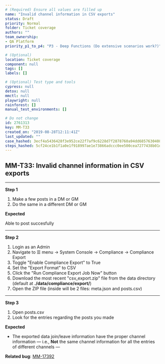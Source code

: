 ```yaml
---
# (Required) Ensure all values are filled up
name: "Invalid channel information in CSV exports"
status: Draft
priority: Normal
folder: Ticket coverage
authors: ""
team_ownership: 
- QA Platform
priority_p1_to_p4: "P3 - Deep Functions (Do extensive scenarios work?)"

# (Optional)
location: Ticket coverage
component: null
tags: []
labels: []

# (Optional) Test type and tools
cypress: null
detox: null
mmctl: null
playwright: null
rainforest: []
manual_test_environments: []

# Do not change
id: 2761313
key: MM-T33
created_on: "2019-08-28T12:11:41Z"
last_updated: ""
case_hashed: 3ecf4a5436428f3e952ce22f7af9c6228d7f2878760a94dd685763040898d2957881d0ccb563cf104bb694279da25d6f
steps_hashed: 5cf24ce1b1f1a0e1f918997ae1e73866adccc0ee500cea7277438b01d9b0179978a4f226391c4f7fba60ffd890d84396
---
```


<!-- (Auto-generated) Based on frontmatter's "key" and "name" -->

## MM-T33: Invalid channel information in CSV exports

---

**Step 1**

1. Make a few posts in a DM or GM
2. Do the same in a different DM or GM

**Expected**

Able to post succesfully

---

**Step 2**

1. Login as an Admin
2. Navigate to ☰ menu → System Console → Compliance → Compliance Export
3. Toggle "Enable Compliance Export" to True
4. Set the "Export Format" to CSV
5. Click the "Run Compliance Export Job Now" button
6. Download the most recent "csv\_export.zip" file from the data directory (default at **./data/compliance/export/**)
7. Open the ZIP file (inside will be 2 files: meta.json and posts.csv)

---

**Step 3**

1. Open posts.csv
2. Look for the entries regarding the posts you made

**Expected**

- The exported data join/leave information have the proper channel information — i.e., **Not** the same channel information for all the entries of different channels —

**Related bug**: [MM-17392](https://mattermost.atlassian.net/browse/MM-17392)
